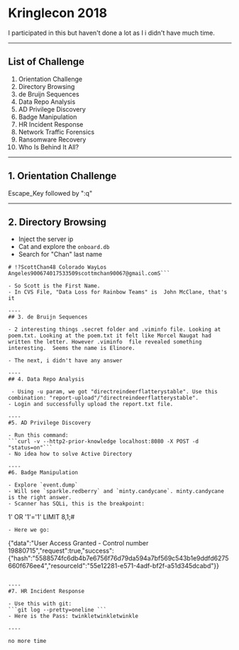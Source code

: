 # Kringlecon 2018

I participated in this but haven't done a lot as I i didn't have much time.

----
## List of Challenge
1. Orientation Challenge
2. Directory Browsing
3. de Bruijn Sequences
4. Data Repo Analysis
5. AD Privilege Discovery
6. Badge Manipulation
7. HR Incident Response
8. Network Traffic Forensics
9. Ransomware Recovery
10. Who Is Behind It All?


----
## 1. Orientation Challenge

Escape_Key followed by  ":q"

----
## 2. Directory Browsing

- Inject the server ip
- Cat and explore the `onboard.db`
- Search for "Chan" last name
```
# !?ScottChan48 Colorado WayLos Angeles900674017533509scottmchan90067@gmail.comS```

- So Scott is the First Name.
- In CVS File, "Data Loss for Rainbow Teams" is  John McClane, that's it

----
## 3. de Bruijn Sequences

- 2 interesting things .secret folder and .viminfo file. Looking at poem.txt. Looking at the poem.txt it felt like Morcel Naugat had written the letter. However .viminfo  file revealed something interesting.  Seems the name is Elinore. 

- The next, i didn't have any answer

----
## 4. Data Repo Analysis

 - Using -u param, we got "directreindeerflatterystable". Use this combination: "report-upload"/"directreindeerflatterystable".
- Login and successfully upload the report.txt file.

----
#5. AD Privilege Discovery

- Run this command:
```curl -v --http2-prior-knowledge localhost:8080 -X POST -d "status=on"```
- No idea how to solve Active Directory

----
#6. Badge Manipulation

- Explore `event.dump`
- Will see `sparkle.redberry` and `minty.candycane`. minty.candycane is the right answer.
- Scanner has SQLi, this is the breakpoint:
```
1' OR '1'='1' LIMIT 8,1;# 
```
- Here we go:
```
{"data":"User Access Granted - Control number 19880715","request":true,"success":{"hash":"5588574fc6db4b7e6756f76d79da594a7bf569c543b1e9ddfd6275660f676ee4","resourceId":"55e12281-e571-4adf-bf2f-a51d345dcabd"}}
```

----
#7. HR Incident Response

- Use this with git:
```git log --pretty=oneline ```
- Here is the Pass: twinkletwinkletwinkle

----

no more time